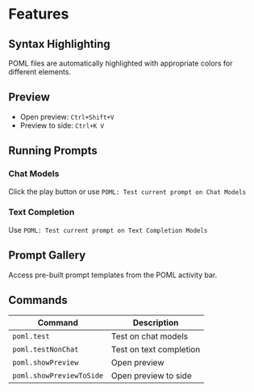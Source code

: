 # Features

## Syntax Highlighting

POML files are automatically highlighted with appropriate colors for different elements.

## Preview

- Open preview: `Ctrl+Shift+V`
- Preview to side: `Ctrl+K V`

## Running Prompts

### Chat Models
Click the play button or use `POML: Test current prompt on Chat Models`

### Text Completion
Use `POML: Test current prompt on Text Completion Models`

## Prompt Gallery

Access pre-built prompt templates from the POML activity bar.

## Commands

| Command | Description |
|---------|-------------|
| `poml.test` | Test on chat models |
| `poml.testNonChat` | Test on text completion |
| `poml.showPreview` | Open preview |
| `poml.showPreviewToSide` | Open preview to side |